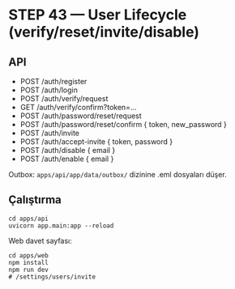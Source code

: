 # STEP 43 — User Lifecycle (verify/reset/invite/disable)

## API
- POST /auth/register
- POST /auth/login
- POST /auth/verify/request
- GET  /auth/verify/confirm?token=...
- POST /auth/password/reset/request
- POST /auth/password/reset/confirm { token, new_password }
- POST /auth/invite
- POST /auth/accept-invite { token, password }
- POST /auth/disable { email }
- POST /auth/enable { email }

Outbox: `apps/api/app/data/outbox/` dizinine .eml dosyaları düşer.

## Çalıştırma
```
cd apps/api
uvicorn app.main:app --reload
```

Web davet sayfası:
```
cd apps/web
npm install
npm run dev
# /settings/users/invite
```
